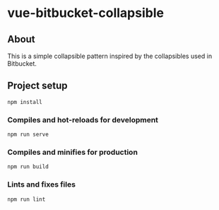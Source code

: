 # vue-bitbucket-collapsible

## About

This is a simple collapsible pattern inspired by the collapsibles used
in Bitbucket.

## Project setup
```
npm install
```

### Compiles and hot-reloads for development
```
npm run serve
```

### Compiles and minifies for production
```
npm run build
```

### Lints and fixes files
```
npm run lint
```
